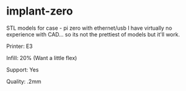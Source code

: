 # implant-zero
STL models for case - pi zero with ethernet/usb 
I have virtually no experience with CAD... so its not the prettiest of models but it'll work. 

Printer: E3

Infill: 20% (Want a little flex)

Support: Yes  

Quality: .2mm  
